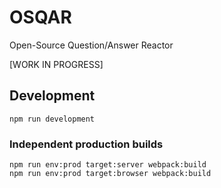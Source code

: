# OSQAR
Open-Source Question/Answer Reactor

[WORK IN PROGRESS]

## Development

```
npm run development
```

### Independent production builds

```
npm run env:prod target:server webpack:build
npm run env:prod target:browser webpack:build
```

